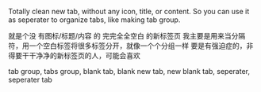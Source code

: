 Totally clean new tab, without any icon, title, or content.
So you can use it as seperater to organize tabs, like making tab group.

就是个没 有图标/标题/内容 的 完完全全空白 的新标签页
我主要是用来当分隔符，用一个空白标签将很多标签分开，就像一个个分组一样
要是有强迫症的，非得要干干净净的新标签页的人，可能会喜欢

tab group, tabs group, blank tab, blank new tab, new blank tab, seperater, seperater tab